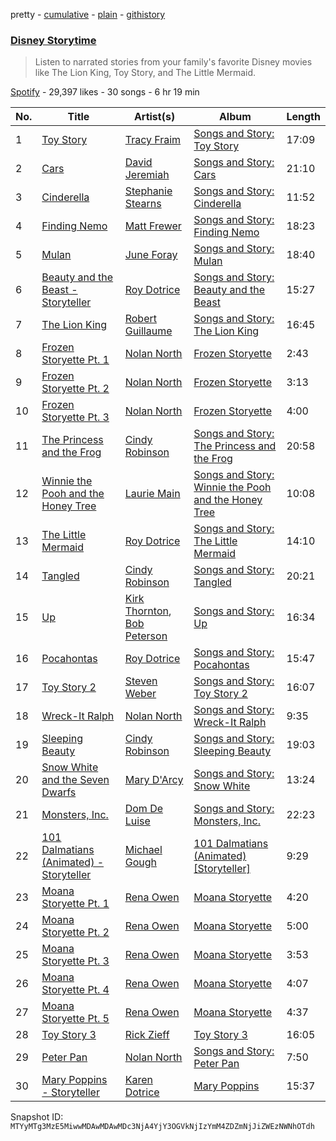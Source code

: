 pretty - [cumulative](/playlists/cumulative/37i9dQZF1DWUpLoMa4BXi9.md) - [plain](/playlists/plain/37i9dQZF1DWUpLoMa4BXi9) - [githistory](https://github.githistory.xyz/mackorone/spotify-playlist-archive/blob/main/playlists/plain/37i9dQZF1DWUpLoMa4BXi9)

### [Disney Storytime](https://open.spotify.com/playlist/37i9dQZF1DWUpLoMa4BXi9)

> Listen to narrated stories from your family's favorite Disney movies like The Lion King, Toy Story, and The Little Mermaid.

[Spotify](https://open.spotify.com/user/spotify) - 29,397 likes - 30 songs - 6 hr 19 min

| No. | Title | Artist(s) | Album | Length |
|---|---|---|---|---|
| 1 | [Toy Story](https://open.spotify.com/track/1Wmh8p0aXrmsHr9SIDa2C0) | [Tracy Fraim](https://open.spotify.com/artist/2xwU2gl00FjOwi144I95pT) | [Songs and Story: Toy Story](https://open.spotify.com/album/7wVXtE61CeppA7IDVJqYa2) | 17:09 |
| 2 | [Cars](https://open.spotify.com/track/4xZ2V2v1et5VjIEluggjU6) | [David Jeremiah](https://open.spotify.com/artist/6xfFLUCUej7qZquVQL2NNL) | [Songs and Story: Cars](https://open.spotify.com/album/33hGKXr2ZQKt8dU1PRHvoW) | 21:10 |
| 3 | [Cinderella](https://open.spotify.com/track/758ehxhBBJFGukUrEgnTjD) | [Stephanie Stearns](https://open.spotify.com/artist/3gUxQ3NNbJmUZgZ2wtFcBl) | [Songs and Story: Cinderella](https://open.spotify.com/album/1d4rBfCtXPqkphzbvjokLa) | 11:52 |
| 4 | [Finding Nemo](https://open.spotify.com/track/2DLn7ObdemNc73MhPSRdBN) | [Matt Frewer](https://open.spotify.com/artist/0ikq8TVuhiHn7ZJDWNbAgS) | [Songs and Story: Finding Nemo](https://open.spotify.com/album/2LZ46md4ArNMnuJXA8kpuX) | 18:23 |
| 5 | [Mulan](https://open.spotify.com/track/7hbhqm0b0MZkxmvy4koUtV) | [June Foray](https://open.spotify.com/artist/74QodIrto2Mb8RcA06EuUa) | [Songs and Story: Mulan](https://open.spotify.com/album/1VAL3EDyf93TIh7DvHsUZJ) | 18:40 |
| 6 | [Beauty and the Beast \- Storyteller](https://open.spotify.com/track/6G7rgYtkZyixcRWs7HiByE) | [Roy Dotrice](https://open.spotify.com/artist/5DB0TjFJRAPRUdfIVWYJXm) | [Songs and Story: Beauty and the Beast](https://open.spotify.com/album/6xHfaSDeF1brCSHBeBmMSG) | 15:27 |
| 7 | [The Lion King](https://open.spotify.com/track/6PetSewV4L1gKLOAcHDLcD) | [Robert Guillaume](https://open.spotify.com/artist/5ohxmJ6nh8Dx2WFzudufCl) | [Songs and Story: The Lion King](https://open.spotify.com/album/3EnWuUDDMGoDKX3V8QwRdg) | 16:45 |
| 8 | [Frozen Storyette Pt\. 1](https://open.spotify.com/track/5QyxZGonXF7bV7Cs4FEVNT) | [Nolan North](https://open.spotify.com/artist/6BKh5PiiIVM7K2aTtS60cU) | [Frozen Storyette](https://open.spotify.com/album/1q4t1CM7JOIR6HhMwzQtKr) | 2:43 |
| 9 | [Frozen Storyette Pt\. 2](https://open.spotify.com/track/2uEFakDjYJ83pcQZaFauzb) | [Nolan North](https://open.spotify.com/artist/6BKh5PiiIVM7K2aTtS60cU) | [Frozen Storyette](https://open.spotify.com/album/1q4t1CM7JOIR6HhMwzQtKr) | 3:13 |
| 10 | [Frozen Storyette Pt\. 3](https://open.spotify.com/track/2JjVwdiEkZAcsuLJ8nUJef) | [Nolan North](https://open.spotify.com/artist/6BKh5PiiIVM7K2aTtS60cU) | [Frozen Storyette](https://open.spotify.com/album/1q4t1CM7JOIR6HhMwzQtKr) | 4:00 |
| 11 | [The Princess and the Frog](https://open.spotify.com/track/68dktL7vR4B95u3CruMGUt) | [Cindy Robinson](https://open.spotify.com/artist/7Cky42ttadk7opBWW0yi38) | [Songs and Story: The Princess and the Frog](https://open.spotify.com/album/1tbd2iI63LXvBon9yEP4gT) | 20:58 |
| 12 | [Winnie the Pooh and the Honey Tree](https://open.spotify.com/track/081NFksE4D3T6AaQd6hMIx) | [Laurie Main](https://open.spotify.com/artist/4ViMrlaRqnmthdHRk0NDQy) | [Songs and Story: Winnie the Pooh and the Honey Tree](https://open.spotify.com/album/2h7GDf31ar6zI2SkHrQ9TE) | 10:08 |
| 13 | [The Little Mermaid](https://open.spotify.com/track/175Hp7R2vZCPJSB0PcYuqp) | [Roy Dotrice](https://open.spotify.com/artist/5DB0TjFJRAPRUdfIVWYJXm) | [Songs and Story: The Little Mermaid](https://open.spotify.com/album/487TgoOliAew4DIQTr7Ak8) | 14:10 |
| 14 | [Tangled](https://open.spotify.com/track/16IKUZbb64LoX2sOrdxFeb) | [Cindy Robinson](https://open.spotify.com/artist/7Cky42ttadk7opBWW0yi38) | [Songs and Story: Tangled](https://open.spotify.com/album/1E8pqXmmxlhn8soDCXabfF) | 20:21 |
| 15 | [Up](https://open.spotify.com/track/4qaG0e6gWNuuxGBnNuyzuW) | [Kirk Thornton](https://open.spotify.com/artist/15unNxeCj0UZ7g3RM1bdt1), [Bob Peterson](https://open.spotify.com/artist/2YgtFNJmLJ0DzhaTWRiO5O) | [Songs and Story: Up](https://open.spotify.com/album/4DntPIfqiquBzgbmFee7u2) | 16:34 |
| 16 | [Pocahontas](https://open.spotify.com/track/5OOJEvD0XGaLo02p4bswY6) | [Roy Dotrice](https://open.spotify.com/artist/5DB0TjFJRAPRUdfIVWYJXm) | [Songs and Story: Pocahontas](https://open.spotify.com/album/6uCMCobTioiSEnMgUle7uj) | 15:47 |
| 17 | [Toy Story 2](https://open.spotify.com/track/5oY2u1iRFNoFy0ScuxoFjX) | [Steven Weber](https://open.spotify.com/artist/5q29Mh9QFJpcnPSZXMwjQ6) | [Songs and Story: Toy Story 2](https://open.spotify.com/album/6uRo9YVZYotOAT7YiAn21c) | 16:07 |
| 18 | [Wreck\-It Ralph](https://open.spotify.com/track/3FEx5KiBaGmrJq0u094qjo) | [Nolan North](https://open.spotify.com/artist/6BKh5PiiIVM7K2aTtS60cU) | [Songs and Story: Wreck\-It Ralph](https://open.spotify.com/album/6IAqezhgjV6UskVCCcwK10) | 9:35 |
| 19 | [Sleeping Beauty](https://open.spotify.com/track/5igPvKQ6hLqSVLGibysbSw) | [Cindy Robinson](https://open.spotify.com/artist/7Cky42ttadk7opBWW0yi38) | [Songs and Story: Sleeping Beauty](https://open.spotify.com/album/0g9VcAua5r6AIaQs2BINWu) | 19:03 |
| 20 | [Snow White and the Seven Dwarfs](https://open.spotify.com/track/0x7Q063J96VqFLKIKnlZEM) | [Mary D'Arcy](https://open.spotify.com/artist/6QSxC78BCVazLwA28o0sDc) | [Songs and Story: Snow White](https://open.spotify.com/album/2cWFLGizkUaUWDjMeh7wP8) | 13:24 |
| 21 | [Monsters, Inc.](https://open.spotify.com/track/7ETl2ZrFKwLjS9Lzivpg3G) | [Dom De Luise](https://open.spotify.com/artist/2o76Naw3g8vbPe18S9Hscy) | [Songs and Story: Monsters, Inc.](https://open.spotify.com/album/6PekV9VFO61iS9M1qqUZPg) | 22:23 |
| 22 | [101 Dalmatians \(Animated\) \- Storyteller](https://open.spotify.com/track/7862XC8i1wphnOtlspiSyA) | [Michael Gough](https://open.spotify.com/artist/1UUNseJdZHwfIUzoaGUD3l) | [101 Dalmatians \(Animated\) \[Storyteller\]](https://open.spotify.com/album/62SOQWaxuV2EzQwyqOSOpQ) | 9:29 |
| 23 | [Moana Storyette Pt\. 1](https://open.spotify.com/track/1I6H2p3cWeBNoEakXnY58G) | [Rena Owen](https://open.spotify.com/artist/6Dafb6Wwn8a120IfghVSqe) | [Moana Storyette](https://open.spotify.com/album/3WsxUDFhioIDuNfTM7Shk4) | 4:20 |
| 24 | [Moana Storyette Pt\. 2](https://open.spotify.com/track/6oQoHy85zaMXxlkue6XENN) | [Rena Owen](https://open.spotify.com/artist/6Dafb6Wwn8a120IfghVSqe) | [Moana Storyette](https://open.spotify.com/album/3WsxUDFhioIDuNfTM7Shk4) | 5:00 |
| 25 | [Moana Storyette Pt\. 3](https://open.spotify.com/track/6yYwjVzl2JsqfecmRxqvOk) | [Rena Owen](https://open.spotify.com/artist/6Dafb6Wwn8a120IfghVSqe) | [Moana Storyette](https://open.spotify.com/album/3WsxUDFhioIDuNfTM7Shk4) | 3:53 |
| 26 | [Moana Storyette Pt\. 4](https://open.spotify.com/track/6QwXGukcE0K9cdQUcyrBUE) | [Rena Owen](https://open.spotify.com/artist/6Dafb6Wwn8a120IfghVSqe) | [Moana Storyette](https://open.spotify.com/album/3WsxUDFhioIDuNfTM7Shk4) | 4:07 |
| 27 | [Moana Storyette Pt\. 5](https://open.spotify.com/track/2kV2w875efCDW2cEtGAtvP) | [Rena Owen](https://open.spotify.com/artist/6Dafb6Wwn8a120IfghVSqe) | [Moana Storyette](https://open.spotify.com/album/3WsxUDFhioIDuNfTM7Shk4) | 4:37 |
| 28 | [Toy Story 3](https://open.spotify.com/track/2Yf0fbv6Ph0kxTOuqvfWpY) | [Rick Zieff](https://open.spotify.com/artist/5TYQBrQvIuhdPPP3TjP5aA) | [Toy Story 3](https://open.spotify.com/album/2B7fuddDJd5ZT2P096Wmyv) | 16:05 |
| 29 | [Peter Pan](https://open.spotify.com/track/6DcUpWBWAM3Ayqhs8vdqrW) | [Nolan North](https://open.spotify.com/artist/6BKh5PiiIVM7K2aTtS60cU) | [Songs and Story: Peter Pan](https://open.spotify.com/album/1PYq2vd60V10HsdOWjfpTH) | 7:50 |
| 30 | [Mary Poppins \- Storyteller](https://open.spotify.com/track/3MzsifNRt15WBoc6u7PLul) | [Karen Dotrice](https://open.spotify.com/artist/2vHx2wi7daCLxHL0jKOZiz) | [Mary Poppins](https://open.spotify.com/album/2xjTIjw6eUd2lXPxC9uxAb) | 15:37 |

Snapshot ID: `MTYyMTg3MzE5MiwwMDAwMDAwMDc3NjA4YjY3OGVkNjIzYmM4ZDZmNjJiZWEzNWNhOTdh`
